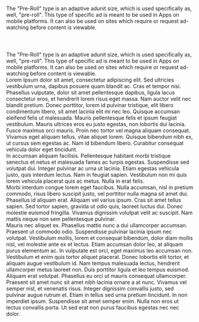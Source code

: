 <!-- Cheap Vertical Space -->
<div class="white-bg" style="height:2em;">
</div>
<!-- End of Cheap Vertical Space -->
<div class="row">
    <div class="col-md-8 offset-md-2 text-centered d-none d-sm-block d-md-block">
        <span class="headliner-text-bold">The "Pre-Roll"</span> <span class="headliner-text">type is an adaptive adunit size, which is used specifically as, well, "pre-roll". This type of specific ad is meant to be used in Apps on mobile platforms.  It can also be used on sites which require or request ad-watching before content is viewable.</span>
    </div>
</div>
<!-- Cheap Vertical Space -->
<div class="white-bg" style="height:2em;">
</div>
<!-- End of Cheap Vertical Space -->
<div class="row">
        <div class="col-md-6 offset-md-3 fit-width z-index-1">
            <div class="goodloopad" data-format="mpu2" data-mobile-format="mpu2" style="" id="glad0">
                <script class="aslink" src='//as.good-loop.com/unit.js?gl.variant=mpu2' async></script>
            </div>
        </div>
</div>
<div class="row">
        <div class="col-md-6 offset-md-3 fit-width z-index-1">
            <div class="goodloopad" data-format="in-read" data-mobile-format="in-read" style="">
                <script class="aslink" src='//as.good-loop.com/unit.js?gl.variant=in-read' async></script>
            </div>
        </div>
</div>
<!-- Cheap Vertical Space -->
<div class="white-bg" style="height:2em;">
</div>
<!-- End of Cheap Vertical Space -->
<div class="row">
    <div class="col-md-8 offset-md-2 text-centered d-block d-sm-none d-md-none">
        <span class="headliner-text-bold">The "Pre-Roll"</span> <span class="headliner-text">type is an adaptive adunit size, which is used specifically as, well, "pre-roll". This type of specific ad is meant to be used in Apps on mobile platforms.  It can also be used on sites which require or request ad-watching before content is viewable.</span>
    </div>
</div>
<div class="row">
    <div class="col-md-12 fit-width d-none d-sm-block d-md-block">
        <div class="col-md-8 offset-md-2">
            <span class="article-header">Lorem Ipsum</span>
            <span class="article-body">
                 dolor sit amet, consectetur adipiscing elit. Sed ultricies vestibulum urna, dapibus posuere quam blandit ac. Cras et tempor nisi. Phasellus vulputate, dolor sit amet pellentesque dapibus, ligula lacus consectetur eros, et hendrerit lorem risus eget massa. Nam auctor velit nec blandit pretium. Donec porttitor, lorem id pulvinar tristique, elit libero condimentum libero, sit amet lacinia elit mi nec leo. Quisque accumsan eleifend felis ut malesuada. Mauris pellentesque felis et ipsum feugiat vestibulum. Mauris ultrices eros eu justo egestas, non lobortis dui lacinia. Fusce maximus orci mauris. Proin nec tortor vel magna aliquam consequat. Vivamus eget aliquam tellus, vitae aliquet lorem. Quisque bibendum nibh ex, ut cursus sem egestas ac. Nam id bibendum libero. Curabitur consequat vehicula dolor eget tincidunt.
                <br />
                In accumsan aliquam facilisis. Pellentesque habitant morbi tristique senectus et netus et malesuada fames ac turpis egestas. Suspendisse sed volutpat dui. Integer pulvinar ac urna ut lacinia. Etiam egestas vehicula justo, quis interdum lectus. Nam in feugiat sapien. Vestibulum non mi quis lorem vehicula placerat quis ac metus. Nulla in erat felis.
                <br />        
                Morbi interdum congue lorem eget faucibus. Nulla accumsan, nisl in pretium commodo, risus libero suscipit justo, vel porttitor nulla magna sit amet dui. Phasellus id aliquam erat. Aliquam vel varius ipsum. Cras sit amet tellus sapien. Sed tortor sapien, gravida ut odio quis, laoreet luctus dui. Donec molestie euismod fringilla. Vivamus dignissim volutpat velit ac suscipit. Nam mattis neque non sem pellentesque pulvinar.
                <br />        
                Mauris nec aliquet ex. Phasellus mattis nunc a dui ullamcorper accumsan. Praesent ut commodo odio. Suspendisse pulvinar lacinia ipsum nec volutpat. Vestibulum mollis, lorem et consequat bibendum, dolor diam mollis nisl, vel molestie ante ex et lectus. Etiam accumsan dolor leo, at aliquam purus elementum ac. In vulputate est orci, eget maximus leo accumsan non.
                <br />        
                Vestibulum et enim quis tortor aliquet placerat. Donec lobortis elit tortor, et aliquam augue vestibulum id. Nam tempus malesuada lectus, hendrerit ullamcorper metus laoreet non. Duis porttitor ligula et leo tempus euismod. Aliquam erat volutpat. Phasellus eu orci ut mauris consequat ullamcorper. Praesent sit amet nunc sit amet nibh lacinia ornare a at nunc. Vivamus vel semper nisl, et venenatis risus. Integer dignissim convallis justo, sed pulvinar augue rutrum et. Etiam in tellus sed urna pretium tincidunt. In non imperdiet ipsum. Suspendisse sit amet semper enim. Nulla non eros ut lectus convallis porta. Ut sed erat non purus faucibus egestas nec nec dolor.
            </span>
        </div>
    </div>
</div>    